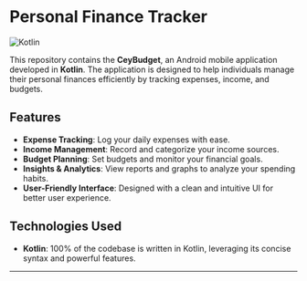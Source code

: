 # Personal Finance Tracker

![Kotlin](https://img.shields.io/badge/Kotlin-100%25-orange)

This repository contains the **CeyBudget**, an Android mobile application developed in **Kotlin**. The application is designed to help individuals manage their personal finances efficiently by tracking expenses, income, and budgets.

## Features

- **Expense Tracking**: Log your daily expenses with ease.
- **Income Management**: Record and categorize your income sources.
- **Budget Planning**: Set budgets and monitor your financial goals.
- **Insights & Analytics**: View reports and graphs to analyze your spending habits.
- **User-Friendly Interface**: Designed with a clean and intuitive UI for better user experience.

## Technologies Used

- **Kotlin**: 100% of the codebase is written in Kotlin, leveraging its concise syntax and powerful features.

---


